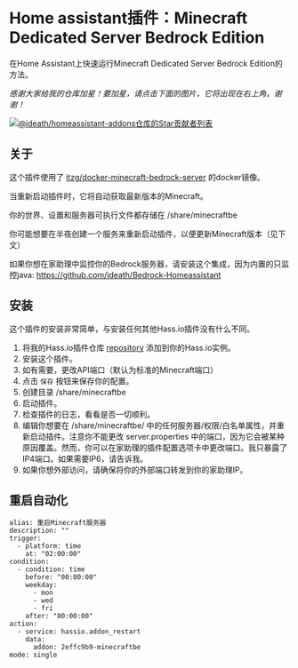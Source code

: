 # Home assistant插件：Minecraft Dedicated Server Bedrock Edition
在Home Assistant上快速运行Minecraft Dedicated Server Bedrock Edition的方法。

_感谢大家给我的仓库加星！要加星，请点击下面的图片，它将出现在右上角。谢谢！_

[![@jdeath/homeassistant-addons仓库的Star贡献者列表](https://reporoster.com/stars/jdeath/homeassistant-addons)](https://github.com/jdeath/homeassistant-addons/stargazers)

## 关于

这个插件使用了 [itzg/docker-minecraft-bedrock-server](https://github.com/itzg/docker-minecraft-bedrock-server/) 的docker镜像。

当重新启动插件时，它将自动获取最新版本的Minecraft。

你的世界、设置和服务器可执行文件都存储在 /share/minecraftbe

你可能想要在半夜创建一个服务来重新启动插件，以便更新Minecraft版本（见下文）

如果你想在家助理中监控你的Bedrock服务器，请安装这个集成，因为内置的只监控java: https://github.com/jdeath/Bedrock-Homeassistant

## 安装

这个插件的安装非常简单，与安装任何其他Hass.io插件没有什么不同。

1. 将我的Hass.io插件仓库 [repository] 添加到你的Hass.io实例。
1. 安装这个插件。
2. 如有需要，更改API端口（默认为标准的Minecraft端口）
3. 点击 `保存` 按钮来保存你的配置。
4. 创建目录 /share/minecraftbe
5. 启动插件。
6. 检查插件的日志，看看是否一切顺利。
7. 编辑你想要在 /share/minecraftbe/ 中的任何服务器/权限/白名单属性，并重新启动插件。注意你不能更改 server.properties 中的端口，因为它会被某种原因覆盖。然而，你可以在家助理的插件配置选项卡中更改端口。我只暴露了IP4端口。如果需要IP6，请告诉我。
8. 如果你想外部访问，请确保将你的外部端口转发到你的家助理IP。

## 重启自动化

```
alias: 重启Minecraft服务器
description: ""
trigger:
  - platform: time
    at: "02:00:00"
condition:
  - condition: time
    before: "00:00:00"
    weekday:
      - mon
      - wed
      - fri
    after: "00:00:00"
action:
  - service: hassio.addon_restart
    data:
      addon: 2effc9b9-minecraftbe
mode: single
```
[repository]: https://github.com/jdeath/homeassistant-addons